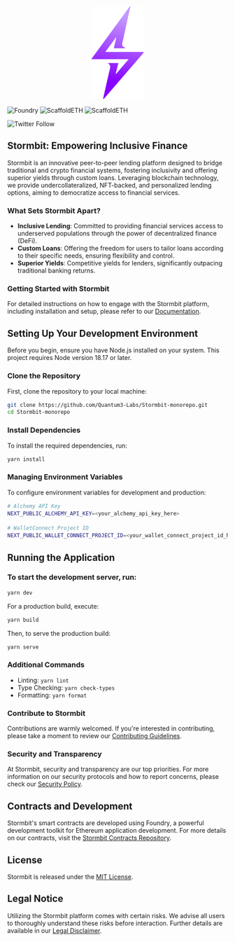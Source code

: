 <p align="center">
<a href="https://stormbit.finance"><img src="./docs/StormbitLogo.png" alt="Stormbit Logo" width="120"/></a>
</p>



![Foundry](https://img.shields.io/badge/contracts%20built%20with-Foundry-purple)
![ScaffoldETH](https://img.shields.io/badge/monorepo%20on%20-scaffoldETH-purple)
![ScaffoldETH](https://img.shields.io/badge/monorepo%20on%20-scaffoldETH-purple)

![Twitter Follow](https://img.shields.io/twitter/follow/StormbitX?style=social)

## Stormbit: Empowering Inclusive Finance

Stormbit is an innovative peer-to-peer lending platform designed to bridge traditional and crypto financial systems, fostering inclusivity and offering superior yields through custom loans. Leveraging blockchain technology, we provide undercollateralized, NFT-backed, and personalized lending options, aiming to democratize access to financial services.

### What Sets Stormbit Apart?

- **Inclusive Lending**: Committed to providing financial services access to underserved populations through the power of decentralized finance (DeFi).
- **Custom Loans**: Offering the freedom for users to tailor loans according to their specific needs, ensuring flexibility and control.
- **Superior Yields**: Competitive yields for lenders, significantly outpacing traditional banking returns.

### Getting Started with Stormbit

For detailed instructions on how to engage with the Stormbit platform, including installation and setup, please refer to our [Documentation](https://stormbit.finance/docs).



## Setting Up Your Development Environment

Before you begin, ensure you have Node.js installed on your system. This project requires Node version 18.17 or later.


### Clone the Repository

First, clone the repository to your local machine:

```bash
git clone https://github.com/Quantum3-Labs/Stormbit-monorepo.git
cd Stormbit-monorepo
``` 


### Install Dependencies

To install the required dependencies, run:

```bash
yarn install 
``` 

### Managing Environment Variables

To configure environment variables for development and production:


```bash 
# Alchemy API Key
NEXT_PUBLIC_ALCHEMY_API_KEY=<your_alchemy_api_key_here>

# WalletConnect Project ID
NEXT_PUBLIC_WALLET_CONNECT_PROJECT_ID=<your_wallet_connect_project_id_here>
``` 


## Running the Application


### To start the development server, run:
```bash
yarn dev
``` 

For a production build, execute:

```bash
yarn build
``` 

Then, to serve the production build:

```bash
yarn serve
``` 

### Additional Commands


- Linting: ```yarn lint```
- Type Checking: ```yarn check-types```
- Formatting: ```yarn format``` 




### Contribute to Stormbit

Contributions are warmly welcomed. If you're interested in contributing, please take a moment to review our [Contributing Guidelines](CONTRIBUTING.md).

### Security and Transparency

At Stormbit, security and transparency are our top priorities. For more information on our security protocols and how to report concerns, please check our [Security Policy](SECURITY.md).



## Contracts and Development

Stormbit's smart contracts are developed using Foundry, a powerful development toolkit for Ethereum application development. For more details on our contracts, visit the [Stormbit Contracts Repository](https://github.com/Quantum3-Labs/Stormbit-contracts).

## License

Stormbit is released under the [MIT License](LICENSE).

## Legal Notice

Utilizing the Stormbit platform comes with certain risks. We advise all users to thoroughly understand these risks before interaction. Further details are available in our [Legal Disclaimer](LEGAL.md).
